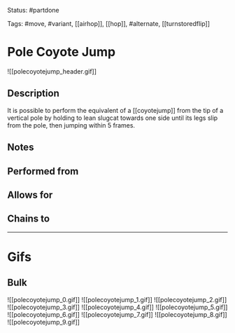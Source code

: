 Status: #partdone

Tags: #move, #variant, [[airhop]], [[hop]], #alternate, [[turnstoredflip]]

# Pole Coyote Jump
![[polecoyotejump_header.gif]]
## Description
It is possible to perform the equivalent of a [[coyotejump]] from the tip of a vertical pole by holding to lean slugcat towards one side until its legs slip from the pole, then jumping within 5 frames.

## Notes


## Performed from


## Allows for


## Chains to


___
# Gifs
## Bulk
![[polecoyotejump_0.gif]]
![[polecoyotejump_1.gif]]
![[polecoyotejump_2.gif]]
![[polecoyotejump_3.gif]]
![[polecoyotejump_4.gif]]
![[polecoyotejump_5.gif]]
![[polecoyotejump_6.gif]]
![[polecoyotejump_7.gif]]
![[polecoyotejump_8.gif]]
![[polecoyotejump_9.gif]]